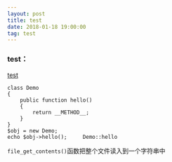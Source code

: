 ```yaml
---
layout: post
title: test
date: 2018-01-18 19:00:00
tag: test
--- 
```


### test：  

[test](http://baidu.com)


```
class Demo 
{
	public function hello()
	{
		return __METHOD__;
	}
}
$obj = new Demo;
echo $obj->hello();		Demo::hello
```

`file_get_contents()`函数把整个文件读入到一个字符串中


